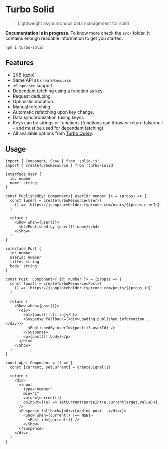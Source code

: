 # Turbo Solid

> Lightweight asynchronous data management for solid

**Documentation is in progress**. To know more check the `src/` folder. It contains enough readable information to get you started.

```
npm i turbo-solid
```

## Features

- 2KB (gzip)
- Same API as `createResource`.
- `<Suspense>` support.
- Dependent fetching using a function as key.
- Request deduping.
- Optimistic mutation.
- Manual refetching.
- Automatic refetching upon key change.
- Data synchronization (using keys).
- Keys can be strings or functions (functions can throw or return false/null - and must be used for dependent fetching).
- All available options from [Turbo Query](https://github.com/StudioLambda/TurboQuery).

## Usage

```tsx
import { Component, Show } from 'solid-js'
import { createTurboResource } from 'turbo-solid'

interface User {
  id: number
  name: string
}

const PublishedBy: Component<{ userId: number }> = (props) => {
  const [user] = createTurboResource<User>(
    () => `https://jsonplaceholder.typicode.com/users/${props.userId}`
  )

  return (
    <Show when={user()}>
      <h4>Published by {user()!.name}</h4>
    </Show>
  )
}

interface Post {
  id: number
  userId: number
  title: string
  body: string
}

const Post: Component<{ id: number }> = (props) => {
  const [post] = createTurboResource<Post>(
    () => `https://jsonplaceholder.typicode.com/posts/${props.id}`
  )

  return (
    <Show when={post()}>
      <div>
        <h1>{post()!.title}</h1>
        <Suspense fallback={<div>Loading published information...</div>}>
          <PublishedBy userId={post()!.userId} />
        </Suspense>
        <p>{post()!.body}</p>
      </div>
    </Show>
  )
}

const App: Component = () => {
  const [current, setCurrent] = createSignal(1)

  return (
    <div>
      <input
        type="number"
        min="1"
        value={current()}
        onInput={(e) => setCurrent(parseInt(e.currentTarget.value))}
      />
      <Suspense fallback={<div>Loading post...</div>}>
        <Show when={current() !== NaN}>
          <Post id={current()} />
        </Show>
      </Suspense>
    </div>
  )
}
```
